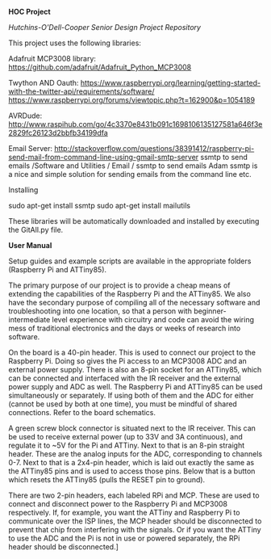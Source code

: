 **HOC Project**

*Hutchins-O'Dell-Cooper Senior Design Project Repository*

This project uses the following libraries:

Adafruit MCP3008 library:
https://github.com/adafruit/Adafruit_Python_MCP3008

Twython AND Oauth:
https://www.raspberrypi.org/learning/getting-started-with-the-twitter-api/requirements/software/
https://www.raspberrypi.org/forums/viewtopic.php?t=162900&p=1054189

AVRDude:
http://www.raspihub.com/go/4c3370e8431b091c1698106135127581a646f3e2829fc26123d2bbfb34199dfa

Email Server:
http://stackoverflow.com/questions/38391412/raspberry-pi-send-mail-from-command-line-using-gmail-smtp-server
ssmtp to send emails
/Software and Utilities / Email / ssmtp to send emails
Adam
ssmtp is a nice and simple solution for sending emails from the command line etc.

Installing

sudo apt-get install ssmtp
sudo apt-get install mailutils

These libraries will be automatically downloaded and installed by executing the GitAll.py file.

**User Manual**

Setup guides and example scripts are available in the appropriate folders (Raspberry Pi and ATTiny85).

The primary purpose of our project is to provide a cheap means of extending the capabilities of the Raspberry Pi and the ATTiny85. We also have the secondary purpose of compiling all of the necessary software and troubleshooting into one location, so that a person with beginner-intermediate level experience with circuitry and code can avoid the wiring mess of traditional electronics and the days or weeks of research into software.

On the board is a 40-pin header. This is used to connect our project to the Raspberry Pi. Doing so gives the Pi access to an MCP3008 ADC and an external power supply. There is also an 8-pin socket for an ATTiny85, which can be connected and interfaced with the IR receiver and the external power supply and ADC as well. The Raspberry Pi and ATTiny85 can be used simultaneously or separately. If using both of them and the ADC for either (cannot be used by both at one time), you must be mindful of shared connections. Refer to the board schematics.

A green screw block connector is situated next to the IR receiver. This can be used to receive external power (up to 33V and 3A continuous), and regulate it to ~5V for the Pi and ATTiny. Next to that is an 8-pin straight header. These are the analog inputs for the ADC, corresponding to channels 0-7. Next to that is a 2x4-pin header, which is laid out exactly the same as the ATTiny85 pins and is used to access those pins. Below that is a button which resets the ATTiny85 (pulls the RESET pin to ground).

There are two 2-pin headers, each labeled RPi and MCP. These are used to connect and disconnect power to the Raspberry Pi and MCP3008 respectively. If, for example, you want the ATTiny and Raspberry Pi to communicate over the ISP lines, the MCP header should be disconnected to prevent that chip from interfering with the signals. Or if you want the ATTiny to use the ADC and the Pi is not in use or powered separately, the RPi header should be disconnected.]
